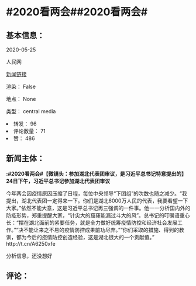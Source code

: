 <html>
 <body>
  <h1 id="title">
   #2020看两会##2020看两会#
  </h1>
  <div id="basic_info">
   <h2 id="default h2">
    基本信息：
   </h2>
   <p id="time">
    2020-05-25
   </p>
   <p id="author">
    人民网
   </p>
   <p id="src">
    <a href="https://weibo.cn/comment/J3wcVC6fe">
     新闻链接
    </a>
   </p>
   <p id="is_rendered">
    渲染： False
   </p>
   <p id="location">
    地点： None
   </p>
   <p id="news_type">
    类型： central media
   </p>
  </div>
  <div id="attrs">
   <li id_no="repost">
    转发： 96
   </li>
   <li id_no="comment_number">
    评论数量： 71
   </li>
   <li id_no="attitude">
    赞： 486
   </li>
  </div>
  <div id="article">
   <h2 id="default h2">
    新闻主体：
   </h2>
   <p id="lead">
    <strong>
     :#2020看两会#【微镜头：参加湖北代表团审议，是习近平总书记特意提出的】24日下午，习近平总书记参加湖北代表团审议
    </strong>
   </p>
   <div id="main_text">
    <p id="paragraph_1">
     今年两会因疫情原因压缩了日程，每位中央领导“下团组”的次数也随之减少。“我提出，湖北代表团一定得来一下。你们是湖北6000万人民的代表，我要看望一下大家。”依然不能大意，这是习近平总书记再三强调的一件事。他一一分析国内外的防疫形势，郑重提醒大家，“针尖大的窟窿能漏过斗大的风”。总书记的叮嘱语重心长：“摆在湖北面前的紧要任务，就是全力做好统筹疫情防控和经济社会发展工作。”“决不能让来之不易的疫情防控成果前功尽弃。”“你们采取的措施、得到的教训，都为今后的疫情防控创造经验，这是湖北很大的一个贡献值。” http://t.cn/A6250xfe
    </p>
   </div>
  </div>
  <div id="analyse_info">
   分析信息，还没想好
  </div>
  <div id="comments">
   <h2 id="default h2">
    评论：
   </h2>
  </div>
 </body>
</html>